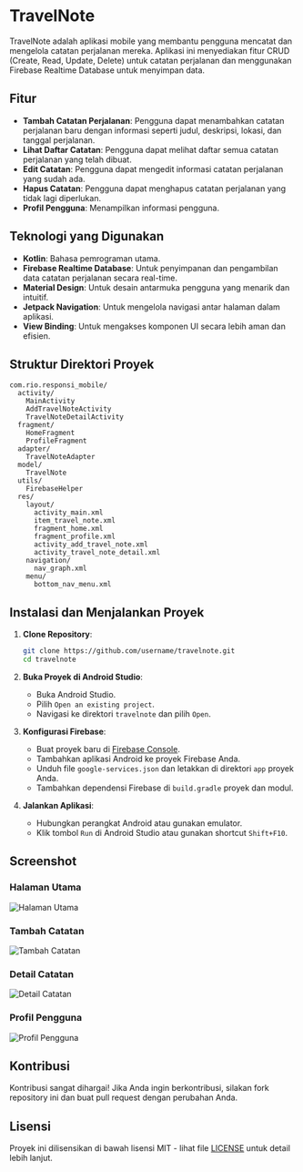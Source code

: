# TravelNote

TravelNote adalah aplikasi mobile yang membantu pengguna mencatat dan mengelola catatan perjalanan mereka. Aplikasi ini menyediakan fitur CRUD (Create, Read, Update, Delete) untuk catatan perjalanan dan menggunakan Firebase Realtime Database untuk menyimpan data.

## Fitur

- **Tambah Catatan Perjalanan**: Pengguna dapat menambahkan catatan perjalanan baru dengan informasi seperti judul, deskripsi, lokasi, dan tanggal perjalanan.
- **Lihat Daftar Catatan**: Pengguna dapat melihat daftar semua catatan perjalanan yang telah dibuat.
- **Edit Catatan**: Pengguna dapat mengedit informasi catatan perjalanan yang sudah ada.
- **Hapus Catatan**: Pengguna dapat menghapus catatan perjalanan yang tidak lagi diperlukan.
- **Profil Pengguna**: Menampilkan informasi pengguna.

## Teknologi yang Digunakan

- **Kotlin**: Bahasa pemrograman utama.
- **Firebase Realtime Database**: Untuk penyimpanan dan pengambilan data catatan perjalanan secara real-time.
- **Material Design**: Untuk desain antarmuka pengguna yang menarik dan intuitif.
- **Jetpack Navigation**: Untuk mengelola navigasi antar halaman dalam aplikasi.
- **View Binding**: Untuk mengakses komponen UI secara lebih aman dan efisien.

## Struktur Direktori Proyek

```
com.rio.responsi_mobile/
  activity/
    MainActivity
    AddTravelNoteActivity
    TravelNoteDetailActivity
  fragment/
    HomeFragment
    ProfileFragment
  adapter/
    TravelNoteAdapter
  model/
    TravelNote
  utils/
    FirebaseHelper
  res/
    layout/
      activity_main.xml
      item_travel_note.xml
      fragment_home.xml
      fragment_profile.xml
      activity_add_travel_note.xml
      activity_travel_note_detail.xml
    navigation/
      nav_graph.xml
    menu/
      bottom_nav_menu.xml
```

## Instalasi dan Menjalankan Proyek

1. **Clone Repository**:
    ```bash
    git clone https://github.com/username/travelnote.git
    cd travelnote
    ```

2. **Buka Proyek di Android Studio**:
    - Buka Android Studio.
    - Pilih `Open an existing project`.
    - Navigasi ke direktori `travelnote` dan pilih `Open`.

3. **Konfigurasi Firebase**:
    - Buat proyek baru di [Firebase Console](https://console.firebase.google.com/).
    - Tambahkan aplikasi Android ke proyek Firebase Anda.
    - Unduh file `google-services.json` dan letakkan di direktori `app` proyek Anda.
    - Tambahkan dependensi Firebase di `build.gradle` proyek dan modul.

4. **Jalankan Aplikasi**:
    - Hubungkan perangkat Android atau gunakan emulator.
    - Klik tombol `Run` di Android Studio atau gunakan shortcut `Shift+F10`.

## Screenshot

### Halaman Utama
![Halaman Utama](screenshots/home.png)

### Tambah Catatan
![Tambah Catatan](screenshots/add_note.png)

### Detail Catatan
![Detail Catatan](screenshots/detail_note.png)

### Profil Pengguna
![Profil Pengguna](screenshots/profile.png)

## Kontribusi

Kontribusi sangat dihargai! Jika Anda ingin berkontribusi, silakan fork repository ini dan buat pull request dengan perubahan Anda.

## Lisensi

Proyek ini dilisensikan di bawah lisensi MIT - lihat file [LICENSE](LICENSE) untuk detail lebih lanjut.


